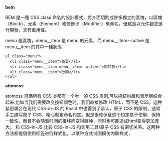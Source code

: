 **bem**

BEM 是一種 CSS class 命名的設計模式，將介面切割成許多獨立的區塊，以區塊（Block）、元素（Element）和修飾子（Modifier）來命名，優點是以元件觀念進行開發，具有重用性。

menu 是區塊，menu__item 是 menu 的元素，而 menu__item--active 是 menu__item 的其中一種狀態

```
ul class="menu">
  <li class="menu__item">首頁</li>
  <li class="menu__item menu__item--active">關於我</li>
  <li class="menu__item">分類</li>
</ul>

```

**atomcss**

atomcss 遵循所有 CSS 类都有一个唯一的 CSS 规则,可以把结构层和表示层结合起来:比如当我们需要改变按钮颜色时，我们直接修改 HTML，而不是 CSS，这种紧密耦合在现代 CSS-in-JS 的 React 中也得到了承认，原子 CSS 的限制，通常手工编写原子 CSS，精心制定命名约定。但是很难保证这个约定易于使用、保持一致性，而且不会随着时间的推移而变得臃肿，同时也可能造成html变得更加庞大。
和 CSS-in-JS 比较
CSS-in-JS 和实用工具/原子 CSS  有密切关系。这两种方法都提倡使用标签进行样式化。以某种方式试图模仿内联样式，